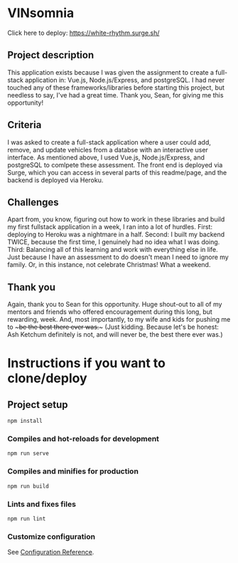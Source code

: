 # VINsomnia

Click here to deploy: https://white-rhythm.surge.sh/

## Project description

This application exists because I was given the assignment to create a full-stack application in: Vue.js, Node.js/Express, and postgreSQL. I had never touched any of these frameworks/libraries before starting this project, but needless to say, I've had a great time. Thank you, Sean, for giving me this opportunity!

## Criteria

I was asked to create a full-stack application where a user could add, remove, and update vehicles from a databse with an interactive user interface. As mentioned above, I used Vue.js, Node.js/Express, and postgreSQL to comlpete these assessment. The front end is deployed via Surge, which you can access in several parts of this readme/page, and the backend is deployed via Heroku.

## Challenges

Apart from, you know, figuring out how to work in these libraries and build my first fullstack application in a week, I ran into a lot of hurdles. First: deploying to Heroku was a nightmare in a half. Second: I built my backend TWICE, because the first time, I genuinely had no idea what I was doing. Third: Balancing all of this learning and work with everything else in life. Just because I have an assessment to do doesn't mean I need to ignore my family. Or, in this instance, not celebrate Christmas! What a weekend.

## Thank you

Again, thank you to Sean for this opportunity. Huge shout-out to all of my mentors and friends who offered encouragement during this long, but rewarding, week. And, most importantly, to my wife and kids for pushing me to ~~~be the best there ever was.~~~ (Just kidding. Because let's be honest: Ash Ketchum definitely is not, and will never be, the best there ever was.)


# Instructions if you want to clone/deploy

## Project setup
```
npm install
```

### Compiles and hot-reloads for development
```
npm run serve
```

### Compiles and minifies for production
```
npm run build
```

### Lints and fixes files
```
npm run lint
```

### Customize configuration
See [Configuration Reference](https://cli.vuejs.org/config/).
